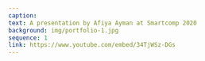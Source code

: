 ```yaml
---
caption:  
text: A presentation by Afiya Ayman at Smartcomp 2020
background: img/portfolio-1.jpg
sequence: 1
link: https://www.youtube.com/embed/34TjWSz-DGs
---
```


 